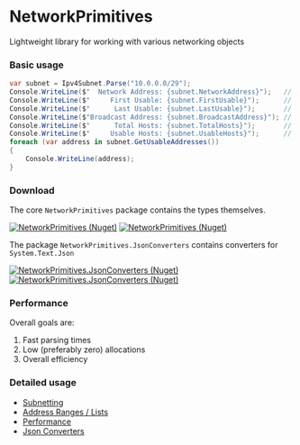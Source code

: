 ﻿# NetworkPrimitives

Lightweight library for working with various networking objects

### Basic usage

```c#
var subnet = Ipv4Subnet.Parse("10.0.0.0/29");
Console.WriteLine($"  Network Address: {subnet.NetworkAddress}");   // 10.0.0.0
Console.WriteLine($"     First Usable: {subnet.FirstUsable}");      // 10.0.0.1
Console.WriteLine($"      Last Usable: {subnet.LastUsable}");       // 10.0.0.6
Console.WriteLine($"Broadcast Address: {subnet.BroadcastAddress}"); // 10.0.0.7
Console.WriteLine($"      Total Hosts: {subnet.TotalHosts}");       // 8
Console.WriteLine($"     Usable Hosts: {subnet.UsableHosts}");      // 6
foreach (var address in subnet.GetUsableAddresses())
{
    Console.WriteLine(address);
}
```

### Download

The core `NetworkPrimitives` package contains the types themselves.

[![NetworkPrimitives (Nuget)](https://img.shields.io/nuget/v/NetworkPrimitives?style=for-the-badge)](https://www.nuget.org/packages/NetworkPrimitives)
[![NetworkPrimitives (Nuget)](https://img.shields.io/nuget/dt/NetworkPrimitives?style=for-the-badge)](https://www.nuget.org/packages/NetworkPrimitives)

The package `NetworkPrimitives.JsonConverters` contains converters for `System.Text.Json`

[![NetworkPrimitives.JsonConverters (Nuget)](https://img.shields.io/nuget/v/NetworkPrimitives.JsonConverters?style=for-the-badge)](https://www.nuget.org/packages/NetworkPrimitives.JsonConverters)
[![NetworkPrimitives.JsonConverters (Nuget)](https://img.shields.io/nuget/dt/NetworkPrimitives.JsonConverters?style=for-the-badge)](https://www.nuget.org/packages/NetworkPrimitives.JsonConverters)


### Performance

Overall goals are:

1. Fast parsing times
2. Low (preferably zero) allocations
3. Overall efficiency

### Detailed usage

- [Subnetting](docs/subnetting.md)
- [Address Ranges / Lists](docs/range-lists.md)
- [Performance](docs/performance.md)
- [Json Converters](docs/json-converters.md)